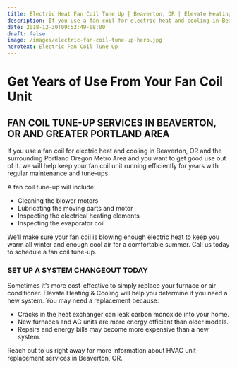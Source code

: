 ```yaml
---
title: Electric Heat Fan Coil Tune Up | Beaverton, OR | Elevate Heating & Cooling, LLC
description: If you use a fan coil for electric heat and cooling in Beaverton, OR & the surrounding Portland Oregon Metro Area and you want to get good use out of it.
date: 2018-12-30T09:53:49-08:00
draft: false
image: /images/electric-fan-coil-tune-up-hero.jpg
herotext: Electric Fan Coil Tune Up
---
```


# Get Years of Use From Your Fan Coil Unit

## FAN COIL TUNE-UP SERVICES IN BEAVERTON, OR AND GREATER PORTLAND AREA

If you use a fan coil for electric heat and cooling in Beaverton, OR and the surrounding Portland Oregon Metro Area and you want to get good use out of it. we will help keep your fan coil unit running efficiently for years with regular maintenance and tune-ups. 

A fan coil tune-up will include:

- Cleaning the blower motors
- Lubricating the moving parts and motor
- Inspecting the electrical heating elements
- Inspecting the evaporator coil

We’ll make sure your fan coil is blowing enough electric heat to keep you warm all winter and enough cool air for a comfortable summer. Call us today to schedule a fan coil tune-up.

### SET UP A SYSTEM CHANGEOUT TODAY

Sometimes it’s more cost-effective to simply replace your furnace or air conditioner. Elevate Heating & Cooling will help you determine if you need a new system. You may need a replacement because:

- Cracks in the heat exchanger can leak carbon monoxide into your home.
- New furnaces and AC units are more energy efficient than older models.
- Repairs and energy bills may become more expensive than a new system.

Reach out to us right away for more information about HVAC unit replacement services in Beaverton, OR.